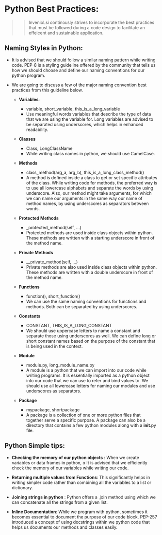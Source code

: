 # Python Best Practices:

>> InvenioLsi continously strives to incorporate the best practices that must be followed during a code design to facilitate an effeicent and sustainable application.

## Naming Styles in Python:

- It is advised that we should follow a similar naming pattern while writing code. PEP-8 is a styling guideline offered by the community that tells us how we should choose and define our naming conventions for our python program.
- We are going to discuss a few of the major naming convention best practices from this guideline below.

    - **Variables**: 
        - variable, short_variable, this_is_a_long_variable
        - Use meaningful words variables that describe the type of data that we are using the variable for. Long variables are advised to be separated using underscores, which helps in enhanced readability.

    - **Classes**
        - Class, LongClassName
        - While writing class names in python, we should use CamelCase. 

    - **Methods**
        - class_method(arg_a, arg_b), this_is_a_long_class_method()
        - A method is defined inside a class to get or set specific attributes of the class. While writing code for methods, the preferred way is to use all lowercase alphabets and separate the words by using underscore. Also, our method might take arguments, for which we can name our arguments in the same way our name of method names, by using underscores as separators between words.

    - **Protected Methods**
        -  _protected_method(self, …)
        - Protected methods are used inside class objects within python. These methods are written with a starting underscore in front of the method name.

    - **Private Methods**
        - __private_method(self, …)
        - Private methods are also used inside class objects within python. These methods are written with a double underscore in front of the method name.

    - **Functions**
        - function(), short_function()
        - We can use the same naming conventions for functions and methods. Both can be separated by using underscores.

    - **Constants**
        - CONSTANT, THIS_IS_A_LONG_CONSTANT
        -  We should use uppercase letters to name a constant and separate those using underscores as well. We can define long or short constant names based on the purpose of the constant that is being used in the context.

    - **Module**
        - module.py, long_module_name.py
        - A module is a python that we can import into our code while writing programs. It is essentially imported as a python object into our code that we can use to refer and bind values to. We should use all lowercase letters for naming our modules and use underscores as separators.

    - **Package**
        - mypackage, shortpackage
        - A package is a collection of one or more python files that together serve a specific purpose. A package can also be a directory that contains a few python modules along with a __init__.py file.

## Python Simple tips:

- **Checking the memory of our python objects** : When we create variables or data frames in python, o It is advised that we efficiently check the memory of our variables while writing our code.

- **Returning multiple values from Functions**: This significantly helps in writing simpler code rather than combining all the variables to a list or dictionary. 

- **Joining strings in python** : Python offers a .join method using which we can concatenate all the strings from a given list.

- **Inline Documentation**: While we program with python, sometimes it becomes essential to document the purpose of our code block. PEP-257 introduced a concept of using docstrings within we python code that helps us documents our methods and classes easily. 

